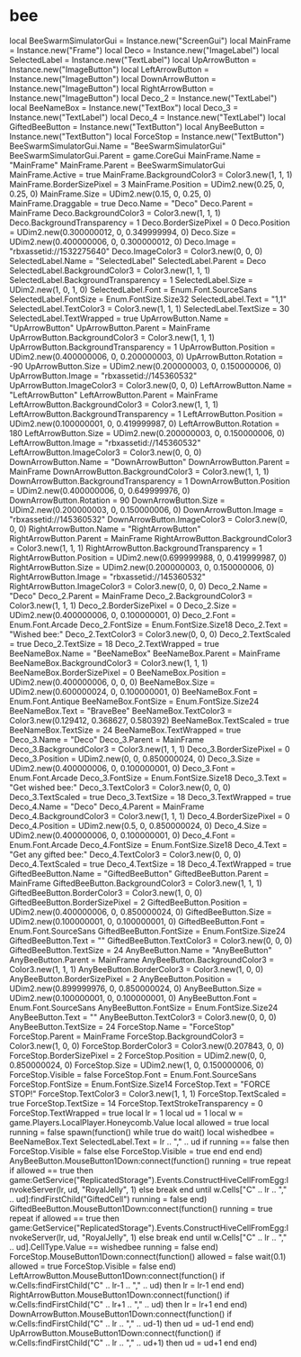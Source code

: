 # bee
local BeeSwarmSimulatorGui = Instance.new("ScreenGui") local MainFrame = Instance.new("Frame") local Deco = Instance.new("ImageLabel") local SelectedLabel = Instance.new("TextLabel") local UpArrowButton = Instance.new("ImageButton") local LeftArrowButton = Instance.new("ImageButton") local DownArrowButton = Instance.new("ImageButton") local RightArrowButton = Instance.new("ImageButton") local Deco_2 = Instance.new("TextLabel") local BeeNameBox = Instance.new("TextBox") local Deco_3 = Instance.new("TextLabel") local Deco_4 = Instance.new("TextLabel") local GiftedBeeButton = Instance.new("TextButton") local AnyBeeButton = Instance.new("TextButton") local ForceStop = Instance.new("TextButton")  BeeSwarmSimulatorGui.Name = "BeeSwarmSimulatorGui" BeeSwarmSimulatorGui.Parent = game.CoreGui  MainFrame.Name = "MainFrame" MainFrame.Parent = BeeSwarmSimulatorGui MainFrame.Active = true MainFrame.BackgroundColor3 = Color3.new(1, 1, 1) MainFrame.BorderSizePixel = 3 MainFrame.Position = UDim2.new(0.25, 0, 0.25, 0) MainFrame.Size = UDim2.new(0.15, 0, 0.25, 0) MainFrame.Draggable = true  Deco.Name = "Deco" Deco.Parent = MainFrame Deco.BackgroundColor3 = Color3.new(1, 1, 1) Deco.BackgroundTransparency = 1 Deco.BorderSizePixel = 0 Deco.Position = UDim2.new(0.300000012, 0, 0.349999994, 0) Deco.Size = UDim2.new(0.400000006, 0, 0.300000012, 0) Deco.Image = "rbxassetid://1532275640" Deco.ImageColor3 = Color3.new(0, 0, 0)  SelectedLabel.Name = "SelectedLabel" SelectedLabel.Parent = Deco SelectedLabel.BackgroundColor3 = Color3.new(1, 1, 1) SelectedLabel.BackgroundTransparency = 1 SelectedLabel.Size = UDim2.new(1, 0, 1, 0) SelectedLabel.Font = Enum.Font.SourceSans SelectedLabel.FontSize = Enum.FontSize.Size32 SelectedLabel.Text = "1,1" SelectedLabel.TextColor3 = Color3.new(1, 1, 1) SelectedLabel.TextSize = 30 SelectedLabel.TextWrapped = true  UpArrowButton.Name = "UpArrowButton" UpArrowButton.Parent = MainFrame UpArrowButton.BackgroundColor3 = Color3.new(1, 1, 1) UpArrowButton.BackgroundTransparency = 1 UpArrowButton.Position = UDim2.new(0.400000006, 0, 0.200000003, 0) UpArrowButton.Rotation = -90 UpArrowButton.Size = UDim2.new(0.200000003, 0, 0.150000006, 0) UpArrowButton.Image = "rbxassetid://145360532" UpArrowButton.ImageColor3 = Color3.new(0, 0, 0)  LeftArrowButton.Name = "LeftArrowButton" LeftArrowButton.Parent = MainFrame LeftArrowButton.BackgroundColor3 = Color3.new(1, 1, 1) LeftArrowButton.BackgroundTransparency = 1 LeftArrowButton.Position = UDim2.new(0.100000001, 0, 0.419999987, 0) LeftArrowButton.Rotation = 180 LeftArrowButton.Size = UDim2.new(0.200000003, 0, 0.150000006, 0) LeftArrowButton.Image = "rbxassetid://145360532" LeftArrowButton.ImageColor3 = Color3.new(0, 0, 0)  DownArrowButton.Name = "DownArrowButton" DownArrowButton.Parent = MainFrame DownArrowButton.BackgroundColor3 = Color3.new(1, 1, 1) DownArrowButton.BackgroundTransparency = 1 DownArrowButton.Position = UDim2.new(0.400000006, 0, 0.649999976, 0) DownArrowButton.Rotation = 90 DownArrowButton.Size = UDim2.new(0.200000003, 0, 0.150000006, 0) DownArrowButton.Image = "rbxassetid://145360532" DownArrowButton.ImageColor3 = Color3.new(0, 0, 0)  RightArrowButton.Name = "RightArrowButton" RightArrowButton.Parent = MainFrame RightArrowButton.BackgroundColor3 = Color3.new(1, 1, 1) RightArrowButton.BackgroundTransparency = 1 RightArrowButton.Position = UDim2.new(0.699999988, 0, 0.419999987, 0) RightArrowButton.Size = UDim2.new(0.200000003, 0, 0.150000006, 0) RightArrowButton.Image = "rbxassetid://145360532" RightArrowButton.ImageColor3 = Color3.new(0, 0, 0)  Deco_2.Name = "Deco" Deco_2.Parent = MainFrame Deco_2.BackgroundColor3 = Color3.new(1, 1, 1) Deco_2.BorderSizePixel = 0 Deco_2.Size = UDim2.new(0.400000006, 0, 0.100000001, 0) Deco_2.Font = Enum.Font.Arcade Deco_2.FontSize = Enum.FontSize.Size18 Deco_2.Text = "Wished bee:" Deco_2.TextColor3 = Color3.new(0, 0, 0) Deco_2.TextScaled = true Deco_2.TextSize = 18 Deco_2.TextWrapped = true  BeeNameBox.Name = "BeeNameBox" BeeNameBox.Parent = MainFrame BeeNameBox.BackgroundColor3 = Color3.new(1, 1, 1) BeeNameBox.BorderSizePixel = 0 BeeNameBox.Position = UDim2.new(0.400000006, 0, 0, 0) BeeNameBox.Size = UDim2.new(0.600000024, 0, 0.100000001, 0) BeeNameBox.Font = Enum.Font.Antique BeeNameBox.FontSize = Enum.FontSize.Size24 BeeNameBox.Text = "BraveBee" BeeNameBox.TextColor3 = Color3.new(0.129412, 0.368627, 0.580392) BeeNameBox.TextScaled = true BeeNameBox.TextSize = 24 BeeNameBox.TextWrapped = true  Deco_3.Name = "Deco" Deco_3.Parent = MainFrame Deco_3.BackgroundColor3 = Color3.new(1, 1, 1) Deco_3.BorderSizePixel = 0 Deco_3.Position = UDim2.new(0, 0, 0.850000024, 0) Deco_3.Size = UDim2.new(0.400000006, 0, 0.100000001, 0) Deco_3.Font = Enum.Font.Arcade Deco_3.FontSize = Enum.FontSize.Size18 Deco_3.Text = "Get wished bee:" Deco_3.TextColor3 = Color3.new(0, 0, 0) Deco_3.TextScaled = true Deco_3.TextSize = 18 Deco_3.TextWrapped = true  Deco_4.Name = "Deco" Deco_4.Parent = MainFrame Deco_4.BackgroundColor3 = Color3.new(1, 1, 1) Deco_4.BorderSizePixel = 0 Deco_4.Position = UDim2.new(0.5, 0, 0.850000024, 0) Deco_4.Size = UDim2.new(0.400000006, 0, 0.100000001, 0) Deco_4.Font = Enum.Font.Arcade Deco_4.FontSize = Enum.FontSize.Size18 Deco_4.Text = "Get any gifted bee:" Deco_4.TextColor3 = Color3.new(0, 0, 0) Deco_4.TextScaled = true Deco_4.TextSize = 18 Deco_4.TextWrapped = true  GiftedBeeButton.Name = "GiftedBeeButton" GiftedBeeButton.Parent = MainFrame GiftedBeeButton.BackgroundColor3 = Color3.new(1, 1, 1) GiftedBeeButton.BorderColor3 = Color3.new(1, 0, 0) GiftedBeeButton.BorderSizePixel = 2 GiftedBeeButton.Position = UDim2.new(0.400000006, 0, 0.850000024, 0) GiftedBeeButton.Size = UDim2.new(0.100000001, 0, 0.100000001, 0) GiftedBeeButton.Font = Enum.Font.SourceSans GiftedBeeButton.FontSize = Enum.FontSize.Size24 GiftedBeeButton.Text = "" GiftedBeeButton.TextColor3 = Color3.new(0, 0, 0) GiftedBeeButton.TextSize = 24  AnyBeeButton.Name = "AnyBeeButton" AnyBeeButton.Parent = MainFrame AnyBeeButton.BackgroundColor3 = Color3.new(1, 1, 1) AnyBeeButton.BorderColor3 = Color3.new(1, 0, 0) AnyBeeButton.BorderSizePixel = 2 AnyBeeButton.Position = UDim2.new(0.899999976, 0, 0.850000024, 0) AnyBeeButton.Size = UDim2.new(0.100000001, 0, 0.100000001, 0) AnyBeeButton.Font = Enum.Font.SourceSans AnyBeeButton.FontSize = Enum.FontSize.Size24 AnyBeeButton.Text = "" AnyBeeButton.TextColor3 = Color3.new(0, 0, 0) AnyBeeButton.TextSize = 24  ForceStop.Name = "ForceStop" ForceStop.Parent = MainFrame ForceStop.BackgroundColor3 = Color3.new(1, 0, 0) ForceStop.BorderColor3 = Color3.new(0.207843, 0, 0) ForceStop.BorderSizePixel = 2 ForceStop.Position = UDim2.new(0, 0, 0.850000024, 0) ForceStop.Size = UDim2.new(1, 0, 0.150000006, 0) ForceStop.Visible = false ForceStop.Font = Enum.Font.SourceSans ForceStop.FontSize = Enum.FontSize.Size14 ForceStop.Text = "FORCE STOP!" ForceStop.TextColor3 = Color3.new(1, 1, 1) ForceStop.TextScaled = true ForceStop.TextSize = 14 ForceStop.TextStrokeTransparency = 0 ForceStop.TextWrapped = true  local lr = 1 local ud = 1 local w  = game.Players.LocalPlayer.Honeycomb.Value local allowed = true  local running = false  spawn(function() while true do wait() local wishedbee = BeeNameBox.Text SelectedLabel.Text = lr .. "," .. ud if running == false then ForceStop.Visible = false else ForceStop.Visible = true end end end)     AnyBeeButton.MouseButton1Down:connect(function() running = true repeat if allowed == true then game:GetService("ReplicatedStorage").Events.ConstructHiveCellFromEgg:InvokeServer(lr, ud, "RoyalJelly", 1) else break end until w.Cells["C" .. lr .. "," .. ud]:findFirstChild("GiftedCell") running = false end)  GiftedBeeButton.MouseButton1Down:connect(function() running = true repeat if allowed == true then game:GetService("ReplicatedStorage").Events.ConstructHiveCellFromEgg:InvokeServer(lr, ud, "RoyalJelly", 1) else break end until w.Cells["C" .. lr .. "," .. ud].CellType.Value == wishedbee running = false end)  ForceStop.MouseButton1Down:connect(function() allowed = false wait(0.1) allowed = true ForceStop.Visible = false end)    LeftArrowButton.MouseButton1Down:connect(function() if w.Cells:findFirstChild("C" .. lr-1 .. "," .. ud) then lr = lr-1 end  end) RightArrowButton.MouseButton1Down:connect(function() if w.Cells:findFirstChild("C" .. lr+1 .. "," .. ud) then lr = lr+1 end end) DownArrowButton.MouseButton1Down:connect(function() if w.Cells:findFirstChild("C" .. lr .. "," .. ud-1) then ud = ud-1 end end) UpArrowButton.MouseButton1Down:connect(function() if w.Cells:findFirstChild("C" .. lr .. "," .. ud+1) then ud = ud+1 end end)
